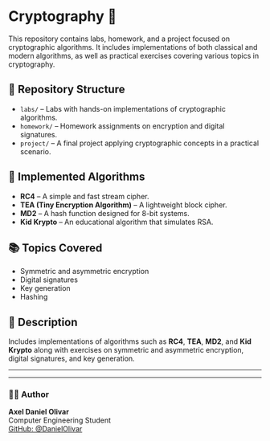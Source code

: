 # Cryptography 🔐

This repository contains labs, homework, and a project focused on cryptographic algorithms. It includes implementations of both classical and modern algorithms, as well as practical exercises covering various topics in cryptography.

## 📁 Repository Structure

- `labs/` – Labs with hands-on implementations of cryptographic algorithms.
- `homework/` – Homework assignments on encryption and digital signatures.
- `project/` – A final project applying cryptographic concepts in a practical scenario.

## 🔑 Implemented Algorithms

- **RC4** – A simple and fast stream cipher.
- **TEA (Tiny Encryption Algorithm)** – A lightweight block cipher.
- **MD2** – A hash function designed for 8-bit systems.
- **Kid Krypto** – An educational algorithm that simulates RSA.

## 📚 Topics Covered

- Symmetric and asymmetric encryption
- Digital signatures
- Key generation
- Hashing

## 📌 Description

Includes implementations of algorithms such as **RC4**, **TEA**, **MD2**, and **Kid Krypto** along with exercises on symmetric and asymmetric encryption, digital signatures, and key generation.

---


---

### 👨‍💻 Author

**Axel Daniel Olivar**  
Computer Engineering Student  
[GitHub: @DanielOlivar](https://github.com/DanielOlivar)
